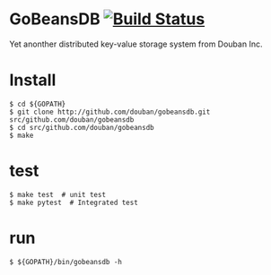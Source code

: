 # GoBeansDB [![Build Status](https://travis-ci.org/douban/gobeansdb.svg?branch=master)](https://travis-ci.org/douban/gobeansdb) 

Yet anonther distributed key-value storage system from Douban Inc.

# Install

```shell
$ cd ${GOPATH}
$ git clone http://github.com/douban/gobeansdb.git src/github.com/douban/gobeansdb
$ cd src/github.com/douban/gobeansdb
$ make
```

# test

```shell
$ make test  # unit test
$ make pytest  # Integrated test
```

# run

```shell
$ ${GOPATH}/bin/gobeansdb -h
```
